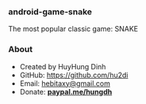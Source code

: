 ### android-game-snake
The most popular classic game: SNAKE 

### About
- Created by HuyHung Dinh
- GitHub: https://github.com/hu2di
- Email: hebitaxy@gmail.com
- Donate: [**paypal.me/hungdh**](https://www.paypal.me/hungdh)
